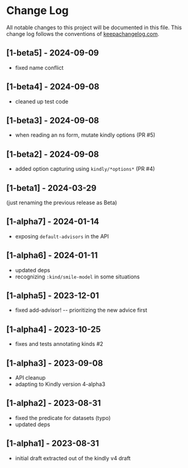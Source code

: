 # Change Log
All notable changes to this project will be documented in this file. This change log follows the conventions of [keepachangelog.com](http://keepachangelog.com/).

## [1-beta5] - 2024-09-09
- fixed name conflict

## [1-beta4] - 2024-09-08
- cleaned up test code

## [1-beta3] - 2024-09-08
- when reading an ns form, mutate kindly options (PR #5)

## [1-beta2] - 2024-09-08
- added option capturing using `kindly/*options*` (PR #4)

## [1-beta1] - 2024-03-29
(just renaming the previous release as Beta) 

## [1-alpha7] - 2024-01-14
- exposing `default-advisors` in the API

## [1-alpha6] - 2024-01-11
- updated deps
- recognizing `:kind/smile-model` in some situations

## [1-alpha5] - 2023-12-01
- fixed add-advisor! -- prioritizing the new advice first

## [1-alpha4] - 2023-10-25
- fixes and tests annotating kinds #2

## [1-alpha3] - 2023-09-08
- API cleanup
- adapting to Kindly version 4-alpha3

## [1-alpha2] - 2023-08-31
- fixed the predicate for datasets (typo)
- updated deps

## [1-alpha1] - 2023-08-31
- initial draft extracted out of the kindly v4 draft
